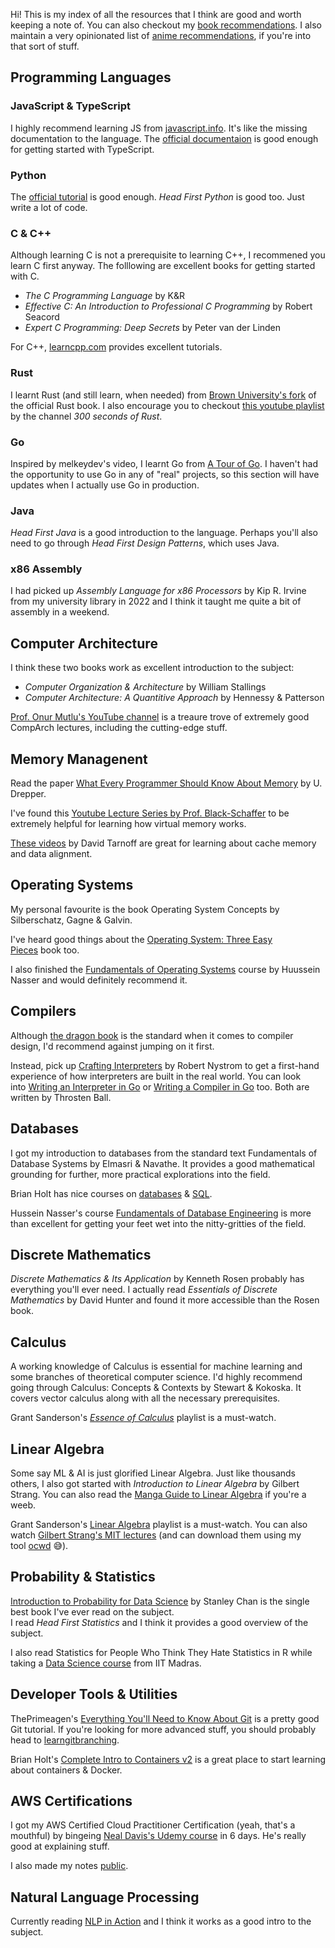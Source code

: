 Hi! This is my index of all the resources that I think are good and worth keeping a note of. You can also checkout my [book recommendations](/books.html). I also maintain a very opinionated list of [anime recommendations](/anime.html), if you're into that sort of stuff.

## Programming Languages

### JavaScript & TypeScript

I highly recommend learning JS from [javascript.info](https://javascript.info/). It's like the missing documentation to the language. The [official documentaion](https://www.typescriptlang.org/) is good enough for getting started with TypeScript.

### Python

The [official tutorial](https://docs.python.org/3/tutorial/index.html) is good enough. *Head First Python* is good too. Just write a lot of code.

### C & C++

Although learning C is not a prerequisite to learning C++, I recommened you learn C first anyway. The folllowing are excellent books for getting started with C.

- *The C Programming Language* by K&R
- *Effective C: An Introduction to Professional C Programming* by Robert Seacord
- *Expert C Programming: Deep Secrets* by Peter van der Linden

For C++, [learncpp.com](https://www.learncpp.com/) provides excellent tutorials.

### Rust

I learnt Rust (and still learn, when needed) from [Brown University's fork](https://rust-book.cs.brown.edu/) of the official Rust book. I also encourage you to checkout [this youtube playlist](https://youtube.com/playlist?list=PLwhLlO5Vugx6KCwTpW_4fUeES2jdkDSW9&si=6ZjA9GpD9rijoDOOi) by the channel *300 seconds of Rust*.

### Go

Inspired by melkeydev's video, I learnt Go from [A Tour of Go](https://go.dev/tour/welcome/1). I haven't had the opportunity to use Go in any of "real" projects, so this section will have updates when I actually use Go in production.

### Java

*Head First Java* is a good introduction to the language. Perhaps you'll also need to go through *Head First Design Patterns*, which uses Java.

### x86 Assembly

I had picked up *Assembly Language for x86 Processors* by Kip R. Irvine from my university library in 2022 and I think it taught me quite a bit of assembly in a weekend.

## Computer Architecture

I think these two books work as excellent introduction to the subject:

- *Computer Organization & Architecture* by William Stallings
- *Computer Architecture: A Quantitive Approach* by Hennessy & Patterson

[Prof. Onur Mutlu's YouTube channel](https://www.youtube.com/@OnurMutluLectures) is a treaure trove of extremely good CompArch lectures, including the cutting-edge stuff.

## Memory Managenent

Read the paper [What Every Programmer Should Know About Memory](https://people.freebsd.org/~lstewart/articles/cpumemory.pdf) by U. Drepper.

I've found this [Youtube Lecture Series by Prof. Black-Schaffer](https://youtube.com/playlist?list=PLiwt1iVUib9s2Uo5BeYmwkDFUh70fJPxX&si=1296I6Su6qnl2lLe) to be extremely helpful for learning how virtual memory works.

[These videos](https://youtube.com/playlist?list=PLjgw_ONy8oIDjV3r0bOawg6dECNQuEqiA&si=tEpHPuTAIsuw5nJw) by David Tarnoff are great for learning about cache memory and data alignment.

## Operating Systems

My personal favourite is the book Operating System Concepts by Silberschatz, Gagne & Galvin.

I've heard good things about the [Operating System: Three Easy Pieces](https://pages.cs.wisc.edu/~remzi/OSTEP/) book too.

I also finished the [Fundamentals of Operating Systems](https://os.husseinnasser.com/) course by Huussein Nasser and would definitely recommend it.

## Compilers

Although [the dragon book](https://www-2.dc.uba.ar/staff/becher/dragon.pdf) is the standard when it comes to compiler design, I'd recommend against jumping on it first.

Instead, pick up [Crafting Interpreters](https://craftinginterpreters.com/) by Robert Nystrom to get a first-hand experience of how interpreters are built in the real world. You can look into [Writing an Interpreter in Go](https://interpreterbook.com/) or [Writing a Compiler in Go](https://compilerbook.com/) too. Both are written by Throsten Ball.

## Databases

I got my introduction to databases from the standard text Fundamentals of Database Systems by Elmasri & Navathe. It provides a good mathematical grounding for further, more practical explorations into the field.

Brian Holt has nice courses on [databases](https://btholt.github.io/complete-intro-to-databases/) & [SQL](https://sql.holt.courses/).

Hussein Nasser's course [Fundamentals of Database Engineering](https://www.udemy.com/share/102qyG3@Fvnc6x7tlacTisw21juVcPzvxNmll_azBs6uHO9PRaM-Ym3U8lSmAp43x1ZEPNHdvA==/) is more than excellent for getting your feet wet into the nitty-gritties of the field.

## Discrete Mathematics

*Discrete Mathematics & Its Application* by Kenneth Rosen probably has everything you'll ever need. I actually read *Essentials of Discrete Mathematics* by David Hunter and found it more accessible than the Rosen book.

## Calculus

A working knowledge of Calculus is essential for machine learning and some branches of theoretical computer science. I'd highly recommend going through Calculus: Concepts & Contexts by Stewart & Kokoska. It covers vector calculus along with all the necessary prerequisites.

Grant Sanderson's [_Essence of Calculus_](https://youtube.com/playlist?list=PL0-GT3co4r2wlh6UHTUeQsrf3mlS2lk6x&si=zrOjWLl0kob4m0oD) playlist is a must-watch.

## Linear Algebra

Some say ML & AI is just glorified Linear Algebra. Just like thousands others, I also got started with *Introduction to Linear Algebra* by Gilbert Strang. You can also read the [Manga Guide to Linear Algebra](https://nostarch.com/linearalgebra) if you're a weeb.

Grant Sanderson's [Linear Algebra](https://youtube.com/playlist?list=PLZHQObOWTQDPD3MizzM2xVFitgF8hE_ab&si=qjnue7M0er4lEWx9) playlist is a must-watch. You can also watch [Gilbert Strang's MIT lectures](https://ocw.mit.edu/courses/18-06-linear-algebra-spring-2010/) (and can download them using my tool [ocwd](https://github.com/amkhrjee/ocwd) 😅).

## Probability & Statistics

[Introduction to Probability for Data Science](https://probability4datascience.com/) by Stanley Chan is the single best book I've ever read on the subject.  
I read *Head First Statistics* and I think it provides a good overview of the subject.

I also read Statistics for People Who Think They Hate Statistics in R while taking a [Data Science course](https://onlinecourses.nptel.ac.in/noc21_cs23/preview) from IIT Madras.

## Developer Tools & Utilities

ThePrimeagen's [Everything You'll Need to Know About Git](https://theprimeagen.github.io/fem-git) is a pretty good Git tutorial. If you're looking for more advanced stuff, you should probably head to [learngitbranching](https://learngitbranching.js.org/).

Brian Holt's [Complete Intro to Containers v2](https://containers-v2.holt.courses/) is a great place to start learning about containers & Docker.

## AWS Certifications

I got my AWS Certified Cloud Practitioner Certification (yeah, that's a mouthful) by bingeing [Neal Davis's Udemy course](https://www.udemy.com/course/aws-certified-cloud-practitioner-practice-exams-c) in 6 days. He's really good at explaining stuff.

I also made my notes [public](https://satisfying-wallet-4a1.notion.site/AWS-Certs-Prep-f608a6f62fe04059bbf739f2b238bbb0).

## Natural Language Processing

Currently reading [NLP in Action](https://www.manning.com/books/natural-language-processing-in-action) and I think it works as a good intro to the subject.

